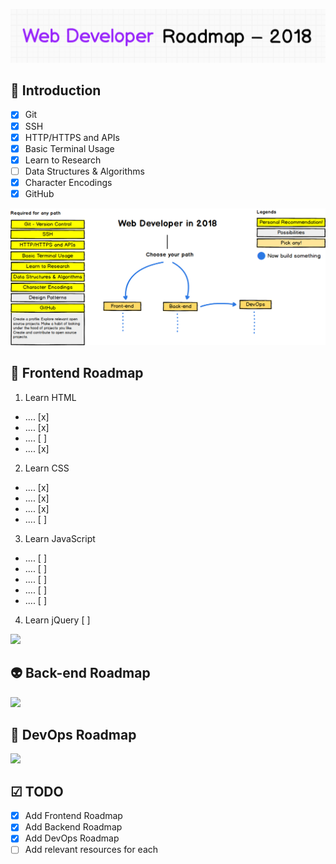 ![Web Developer Roadmap](./images/title.png)

## 🚀 Introduction

- [x] Git
- [x] SSH
- [x] HTTP/HTTPS and APIs
- [x] Basic Terminal Usage
- [x] Learn to Research
- [ ] Data Structures & Algorithms
- [x] Character Encodings
- [x] GitHub

![](./images/intro.png)

## 🎨 Frontend Roadmap

1. Learn HTML
- .... [x]
- .... [x]
- .... [ ]
- .... [x]

2. Learn CSS
- .... [x]
- .... [x]
- .... [x]
- .... [ ]

3. Learn JavaScript
- .... [ ]
- .... [ ]
- .... [ ]
- .... [ ]
- .... [ ]

4. Learn jQuery [ ]


![](./images/frontend-v2.png)

## 👽 Back-end Roadmap

![](./images/backend.png)

## 👷 DevOps Roadmap

![](./images/devops.png)

## ☑ TODO

- [X] Add Frontend Roadmap
- [X] Add Backend Roadmap
- [X] Add DevOps Roadmap
- [ ] Add relevant resources for each
